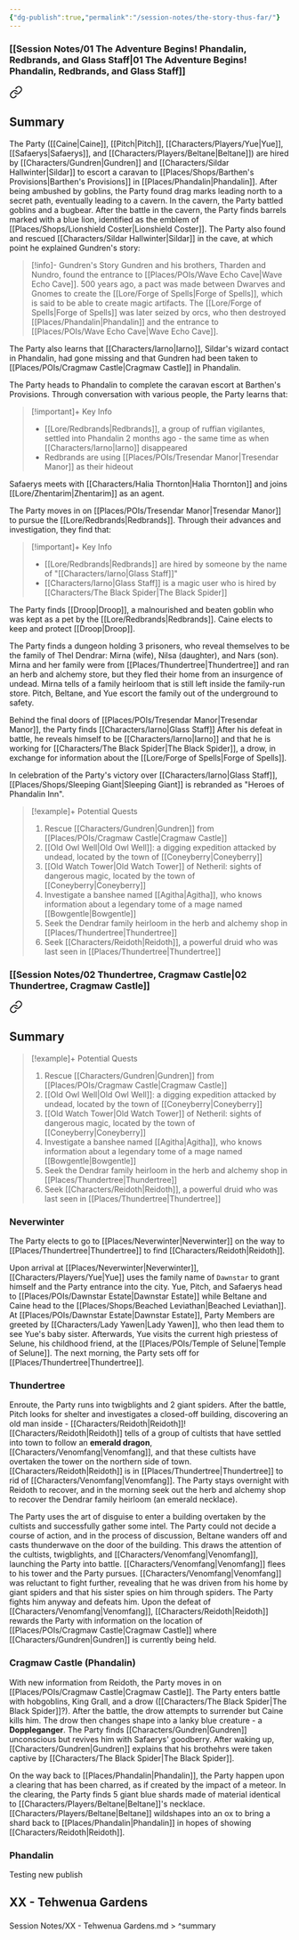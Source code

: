 ```yaml
---
{"dg-publish":true,"permalink":"/session-notes/the-story-thus-far/"}
---
```


### [[Session Notes/01 The Adventure Begins! Phandalin, Redbrands, and Glass Staff\|01 The Adventure Begins! Phandalin, Redbrands, and Glass Staff]]

<div class="transclusion internal-embed is-loaded"><a class="markdown-embed-link" href="/session-notes/01-the-adventure-begins-phandalin-redbrands-and-glass-staff/#summary" aria-label="Open link"><svg xmlns="http://www.w3.org/2000/svg" width="24" height="24" viewBox="0 0 24 24" fill="none" stroke="currentColor" stroke-width="2" stroke-linecap="round" stroke-linejoin="round" class="svg-icon lucide-link"><path d="M10 13a5 5 0 0 0 7.54.54l3-3a5 5 0 0 0-7.07-7.07l-1.72 1.71"></path><path d="M14 11a5 5 0 0 0-7.54-.54l-3 3a5 5 0 0 0 7.07 7.07l1.71-1.71"></path></svg></a><div class="markdown-embed">



## Summary
The Party ([[Caine\|Caine]], [[Pitch\|Pitch]], [[Characters/Players/Yue\|Yue]], [[Safaerys\|Safaerys]], and [[Characters/Players/Beltane\|Beltane]]) are hired by [[Characters/Gundren\|Gundren]] and [[Characters/Sildar Hallwinter\|Sildar]] to escort a caravan to [[Places/Shops/Barthen's Provisions\|Barthen's Provisions]] in [[Places/Phandalin\|Phandalin]]. After being ambushed by goblins, the Party found drag marks leading north to a secret path, eventually leading to a cavern. In the cavern, the Party battled goblins and a bugbear. After the battle in the cavern, the Party finds barrels marked with a blue lion, identified as the emblem of [[Places/Shops/Lionshield Coster\|Lionshield Coster]]. The Party also found and rescued [[Characters/Sildar Hallwinter\|Sildar]] in the cave, at which point he explained Gundren's story:

>[!info]- Gundren's Story
>Gundren and his brothers, Tharden and Nundro, found the entrance to [[Places/POIs/Wave Echo Cave\|Wave Echo Cave]]. 500 years ago, a pact was made between Dwarves and Gnomes to create the [[Lore/Forge of Spells\|Forge of Spells]], which is said to be able to create magic artifacts. The [[Lore/Forge of Spells\|Forge of Spells]] was later seized by orcs, who then destroyed [[Places/Phandalin\|Phandalin]] and the entrance to [[Places/POIs/Wave Echo Cave\|Wave Echo Cave]].

The Party also learns that [[Characters/Iarno\|Iarno]], Sildar's wizard contact in Phandalin, had gone missing and that Gundren had been taken to [[Places/POIs/Cragmaw Castle\|Cragmaw Castle]] in Phandalin.

The Party heads to Phandalin to complete the caravan escort at Barthen's Provisions. Through conversation with various people, the Party learns that:
> [!important]+ Key Info
> - [[Lore/Redbrands\|Redbrands]], a group of ruffian vigilantes, settled into Phandalin 2 months ago - the same time as when [[Characters/Iarno\|Iarno]] disappeared
> - Redbrands are using [[Places/POIs/Tresendar Manor\|Tresendar Manor]] as their hideout

Safaerys meets with [[Characters/Halia Thornton\|Halia Thornton]] and joins [[Lore/Zhentarim\|Zhentarim]] as an agent.

The Party moves in on [[Places/POIs/Tresendar Manor\|Tresendar Manor]] to pursue the [[Lore/Redbrands\|Redbrands]]. Through their advances and investigation, they find that:
> [!important]+ Key Info
> - [[Lore/Redbrands\|Redbrands]] are hired by someone by the name of "[[Characters/Iarno\|Glass Staff]]"
> - [[Characters/Iarno\|Glass Staff]] is a magic user who is hired by [[Characters/The Black Spider\|The Black Spider]]

The Party finds [[Droop\|Droop]], a malnourished and beaten goblin who was kept as a pet by the [[Lore/Redbrands\|Redbrands]]. Caine elects to keep and protect [[Droop\|Droop]]. 

The Party finds a dungeon holding 3 prisoners, who reveal themselves to be the family of Thel Dendrar: Mirna (wife), Nilsa (daughter), and Nars (son). Mirna and her family were from [[Places/Thundertree\|Thundertree]] and ran an herb and alchemy store, but they fled their home from an insurgence of undead. Mirna tells of a family heirloom that is still left inside the family-run store. Pitch, Beltane, and Yue escort the family out of the underground to safety.

Behind the final doors of [[Places/POIs/Tresendar Manor\|Tresendar Manor]], the Party finds [[Characters/Iarno\|Glass Staff]] After his defeat in battle, he reveals himself to be [[Characters/Iarno\|Iarno]] and that he is working for [[Characters/The Black Spider\|The Black Spider]], a drow, in exchange for information about the [[Lore/Forge of Spells\|Forge of Spells]]. 

In celebration of the Party's victory over [[Characters/Iarno\|Glass Staff]], [[Places/Shops/Sleeping Giant\|Sleeping Giant]] is rebranded as "Heroes of Phandalin Inn".

>[!example]+ Potential Quests
> 1. Rescue [[Characters/Gundren\|Gundren]] from [[Places/POIs/Cragmaw Castle\|Cragmaw Castle]]
> 2. [[Old Owl Well\|Old Owl Well]]: a digging expedition attacked by undead, located by the town of [[Coneyberry\|Coneyberry]]
> 3. [[Old Watch Tower\|Old Watch Tower]] of Netheril: sights of dangerous magic, located by the town of [[Coneyberry\|Coneyberry]]
> 4. Investigate a banshee named [[Agitha\|Agitha]], who knows information about a legendary tome of a mage named [[Bowgentle\|Bowgentle]]
> 5. Seek the Dendrar family heirloom in the herb and alchemy shop in [[Places/Thundertree\|Thundertree]]
> 6. Seek [[Characters/Reidoth\|Reidoth]], a powerful druid who was last seen in [[Places/Thundertree\|Thundertree]]

</div></div>


### [[Session Notes/02 Thundertree, Cragmaw Castle\|02 Thundertree, Cragmaw Castle]]

<div class="transclusion internal-embed is-loaded"><a class="markdown-embed-link" href="/session-notes/02-thundertree-cragmaw-castle/#summary" aria-label="Open link"><svg xmlns="http://www.w3.org/2000/svg" width="24" height="24" viewBox="0 0 24 24" fill="none" stroke="currentColor" stroke-width="2" stroke-linecap="round" stroke-linejoin="round" class="svg-icon lucide-link"><path d="M10 13a5 5 0 0 0 7.54.54l3-3a5 5 0 0 0-7.07-7.07l-1.72 1.71"></path><path d="M14 11a5 5 0 0 0-7.54-.54l-3 3a5 5 0 0 0 7.07 7.07l1.71-1.71"></path></svg></a><div class="markdown-embed">



## Summary

>[!example]+ Potential Quests
> 1. Rescue [[Characters/Gundren\|Gundren]] from [[Places/POIs/Cragmaw Castle\|Cragmaw Castle]]
> 2. [[Old Owl Well\|Old Owl Well]]: a digging expedition attacked by undead, located by the town of [[Coneyberry\|Coneyberry]]
> 3. [[Old Watch Tower\|Old Watch Tower]] of Netheril: sights of dangerous magic, located by the town of [[Coneyberry\|Coneyberry]]
> 4. Investigate a banshee named [[Agitha\|Agitha]], who knows information about a legendary tome of a mage named [[Bowgentle\|Bowgentle]]
> 5. Seek the Dendrar family heirloom in the herb and alchemy shop in [[Places/Thundertree\|Thundertree]]
> 6. Seek [[Characters/Reidoth\|Reidoth]], a powerful druid who was last seen in [[Places/Thundertree\|Thundertree]]

### Neverwinter
The Party elects to go to [[Places/Neverwinter\|Neverwinter]] on the way to [[Places/Thundertree\|Thundertree]] to find [[Characters/Reidoth\|Reidoth]]. 

Upon arrival at [[Places/Neverwinter\|Neverwinter]], [[Characters/Players/Yue\|Yue]] uses the family name of `Dawnstar` to grant himself and the Party entrance into the city. Yue, Pitch, and Safaerys head to [[Places/POIs/Dawnstar Estate\|Dawnstar Estate]] while Beltane and Caine head to the [[Places/Shops/Beached Leviathan\|Beached Leviathan]]. At [[Places/POIs/Dawnstar Estate\|Dawnstar Estate]], Party Members are greeted by [[Characters/Lady Yawen\|Lady Yawen]], who then lead them to see Yue's baby sister. Afterwards, Yue visits the current high priestess of Selune, his childhood friend, at the [[Places/POIs/Temple of Selune\|Temple of Selune]]. The next morning, the Party sets off for [[Places/Thundertree\|Thundertree]].
### Thundertree
Enroute, the Party runs into twigblights and 2 giant spiders. After the battle, Pitch looks for shelter and investigates a closed-off building, discovering an old man inside - [[Characters/Reidoth\|Reidoth]]! [[Characters/Reidoth\|Reidoth]] tells of a group of cultists that have settled into town to follow an **emerald dragon**, [[Characters/Venomfang\|Venomfang]], and that these cultists have overtaken the tower on the northern side of town. [[Characters/Reidoth\|Reidoth]] is in [[Places/Thundertree\|Thundertree]] to rid of [[Characters/Venomfang\|Venomfang]]. The Party stays overnight with Reidoth to recover, and in the morning seek out the herb and alchemy shop to recover the Dendrar family heirloom (an emerald necklace).

The Party uses the art of disguise to enter a building overtaken by the cultists and successfully gather some intel. The Party could not decide a course of action, and in the process of discussion, Beltane wanders off and casts thunderwave on the door of the building. This draws the attention of the cultists, twigblights, and [[Characters/Venomfang\|Venomfang]], launching the Party into battle. [[Characters/Venomfang\|Venomfang]] flees to his tower and the Party pursues. [[Characters/Venomfang\|Venomfang]] was reluctant to fight further, revealing that he was driven from his home by giant spiders and that his sister spies on him through spiders. The Party fights him anyway and defeats him. Upon the defeat of [[Characters/Venomfang\|Venomfang]], [[Characters/Reidoth\|Reidoth]] rewards the Party with information on the location of [[Places/POIs/Cragmaw Castle\|Cragmaw Castle]] where [[Characters/Gundren\|Gundren]] is currently being held. 

### Cragmaw Castle (Phandalin)
With new information from Reidoth, the Party moves in on [[Places/POIs/Cragmaw Castle\|Cragmaw Castle]]. The Party enters battle with hobgoblins, King Grall, and a drow ([[Characters/The Black Spider\|The Black Spider]]?). After the battle, the drow attempts to surrender but Caine kills him. The drow then changes shape into a lanky blue creature - a **Doppleganger**. The Party finds [[Characters/Gundren\|Gundren]] unconscious but revives him with Safaerys' goodberry. After waking up, [[Characters/Gundren\|Gundren]] explains that his brothehrs were taken captive by [[Characters/The Black Spider\|The Black Spider]]. 

On the way back to [[Places/Phandalin\|Phandalin]], the Party happen upon a clearing that has been charred, as if created by the impact of a meteor. In the clearing, the Party finds 5 giant blue shards made of material identical to [[Characters/Players/Beltane\|Beltane]]'s necklace. [[Characters/Players/Beltane\|Beltane]] wildshapes into an ox to bring a shard back to [[Places/Phandalin\|Phandalin]] in hopes of showing [[Characters/Reidoth\|Reidoth]]. 

### Phandalin
Testing new publish

</div></div>

<h2><span><p>XX - Tehwenua Gardens</p></span></h2><p><span><p><span alt="Session Notes/XX - Tehwenua Gardens.md > ^summary" src="Session Notes/XX - Tehwenua Gardens.md#^summary" class="internal-embed">Session Notes/XX - Tehwenua Gardens.md &gt; ^summary</span></p></span></p>